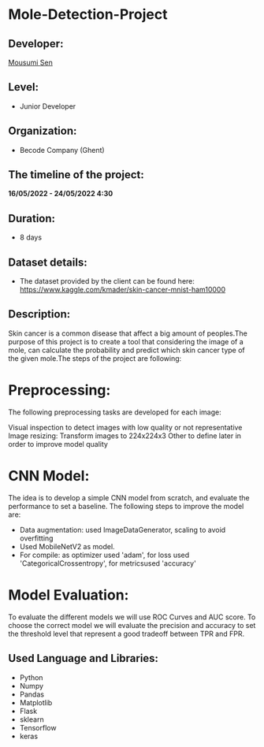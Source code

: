 
<h1> <align="center">Mole-Detection-Project</h1>

## Developer: 

<a href="https://https://github.com/MousumiAria"> Mousumi Sen</a>

## Level: 
* Junior Developer

## Organization:
* Becode Company (Ghent)

## The timeline of the project: 
**16/05/2022 - 24/05/2022 4:30**

## Duration: 
* 8 days

## Dataset details:
* The dataset provided by the client can be found here: https://www.kaggle.com/kmader/skin-cancer-mnist-ham10000 


## Description:

Skin cancer is a common disease that affect a big amount of peoples.The purpose of this project is to create a tool that considering the image of a mole, can calculate the probability and predict which skin cancer type of the given mole.The steps of the project are following:

# Preprocessing:
The following preprocessing tasks are developed for each image:

Visual inspection to detect images with low quality or not representative
Image resizing: Transform images to 224x224x3
Other to define later in order to improve model quality

# CNN Model:
The idea is to develop a simple CNN model from scratch, and evaluate the performance to set a baseline. The following steps to improve the model are:

* Data augmentation: used ImageDataGenerator, scaling to avoid overfitting
* Used  MobileNetV2 as model. 
* For compile: as optimizer used 'adam',
               for loss used 'CategoricalCrossentropy',
               for  metricsused 'accuracy'


# Model Evaluation:

To evaluate the different models we will use ROC Curves and AUC score. To choose the correct model we will evaluate the precision and accuracy to set the threshold level that represent a good tradeoff between TPR and FPR.

## Used Language and Libraries:

* Python
* Numpy
* Pandas 
* Matplotlib
* Flask
* sklearn
* Tensorflow
* keras



